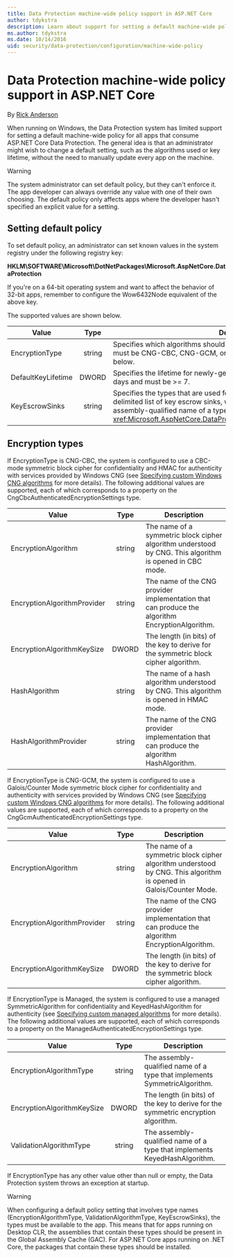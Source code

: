 ```yaml
---
title: Data Protection machine-wide policy support in ASP.NET Core
author: tdykstra
description: Learn about support for setting a default machine-wide policy for all apps that consume ASP.NET Core Data Protection.
ms.author: tdykstra
ms.date: 10/14/2016
uid: security/data-protection/configuration/machine-wide-policy
---
```

# Data Protection machine-wide policy support in ASP.NET Core

By [Rick Anderson](https://twitter.com/RickAndMSFT)

When running on Windows, the Data Protection system has limited support for setting a default machine-wide policy for all apps that consume ASP.NET Core Data Protection. The general idea is that an administrator might wish to change a default setting, such as the algorithms used or key lifetime, without the need to manually update every app on the machine.

> [!WARNING]
> The system administrator can set default policy, but they can't enforce it. The app developer can always override any value with one of their own choosing. The default policy only affects apps where the developer hasn't specified an explicit value for a setting.

## Setting default policy

To set default policy, an administrator can set known values in the system registry under the following registry key:

**HKLM\SOFTWARE\Microsoft\DotNetPackages\Microsoft.AspNetCore.DataProtection**

If you're on a 64-bit operating system and want to affect the behavior of 32-bit apps, remember to configure the Wow6432Node equivalent of the above key.

The supported values are shown below.

| Value              | Type   | Description |
| ------------------ | :----: | ----------- |
| EncryptionType     | string | Specifies which algorithms should be used for data protection. The value must be CNG-CBC, CNG-GCM, or Managed and is described in more detail below. |
| DefaultKeyLifetime | DWORD  | Specifies the lifetime for newly-generated keys. The value is specified in days and must be >= 7. |
| KeyEscrowSinks     | string | Specifies the types that are used for key escrow. The value is a semicolon-delimited list of key escrow sinks, where each element in the list is the assembly-qualified name of a type that implements <xref:Microsoft.AspNetCore.DataProtection.KeyManagement.IKeyEscrowSink>. |

## Encryption types

If EncryptionType is CNG-CBC, the system is configured to use a CBC-mode symmetric block cipher for confidentiality and HMAC for authenticity with services provided by Windows CNG (see [Specifying custom Windows CNG algorithms](xref:security/data-protection/configuration/overview#specifying-custom-windows-cng-algorithms) for more details). The following additional values are supported, each of which corresponds to a property on the CngCbcAuthenticatedEncryptionSettings type.

| Value                       | Type   | Description |
| --------------------------- | :----: | ----------- |
| EncryptionAlgorithm         | string | The name of a symmetric block cipher algorithm understood by CNG. This algorithm is opened in CBC mode. |
| EncryptionAlgorithmProvider | string | The name of the CNG provider implementation that can produce the algorithm EncryptionAlgorithm. |
| EncryptionAlgorithmKeySize  | DWORD  | The length (in bits) of the key to derive for the symmetric block cipher algorithm. |
| HashAlgorithm               | string | The name of a hash algorithm understood by CNG. This algorithm is opened in HMAC mode. |
| HashAlgorithmProvider       | string | The name of the CNG provider implementation that can produce the algorithm HashAlgorithm. |

If EncryptionType is CNG-GCM, the system is configured to use a Galois/Counter Mode symmetric block cipher for confidentiality and authenticity with services provided by Windows CNG (see [Specifying custom Windows CNG algorithms](xref:security/data-protection/configuration/overview#specifying-custom-windows-cng-algorithms) for more details). The following additional values are supported, each of which corresponds to a property on the CngGcmAuthenticatedEncryptionSettings type.

| Value                       | Type   | Description |
| --------------------------- | :----: | ----------- |
| EncryptionAlgorithm         | string | The name of a symmetric block cipher algorithm understood by CNG. This algorithm is opened in Galois/Counter Mode. |
| EncryptionAlgorithmProvider | string | The name of the CNG provider implementation that can produce the algorithm EncryptionAlgorithm. |
| EncryptionAlgorithmKeySize  | DWORD  | The length (in bits) of the key to derive for the symmetric block cipher algorithm. |

If EncryptionType is Managed, the system is configured to use a managed SymmetricAlgorithm for confidentiality and KeyedHashAlgorithm for authenticity (see [Specifying custom managed algorithms](xref:security/data-protection/configuration/overview#specifying-custom-managed-algorithms) for more details). The following additional values are supported, each of which corresponds to a property on the ManagedAuthenticatedEncryptionSettings type.

| Value                      | Type   | Description |
| -------------------------- | :----: | ----------- |
| EncryptionAlgorithmType    | string | The assembly-qualified name of a type that implements SymmetricAlgorithm. |
| EncryptionAlgorithmKeySize | DWORD  | The length (in bits) of the key to derive for the symmetric encryption algorithm. |
| ValidationAlgorithmType    | string | The assembly-qualified name of a type that implements KeyedHashAlgorithm. |

If EncryptionType has any other value other than null or empty, the Data Protection system throws an exception at startup.

> [!WARNING]
> When configuring a default policy setting that involves type names (EncryptionAlgorithmType, ValidationAlgorithmType, KeyEscrowSinks), the types must be available to the app. This means that for apps running on Desktop CLR, the assemblies that contain these types should be present in the Global Assembly Cache (GAC). For ASP.NET Core apps running on .NET Core, the packages that contain these types should be installed.
